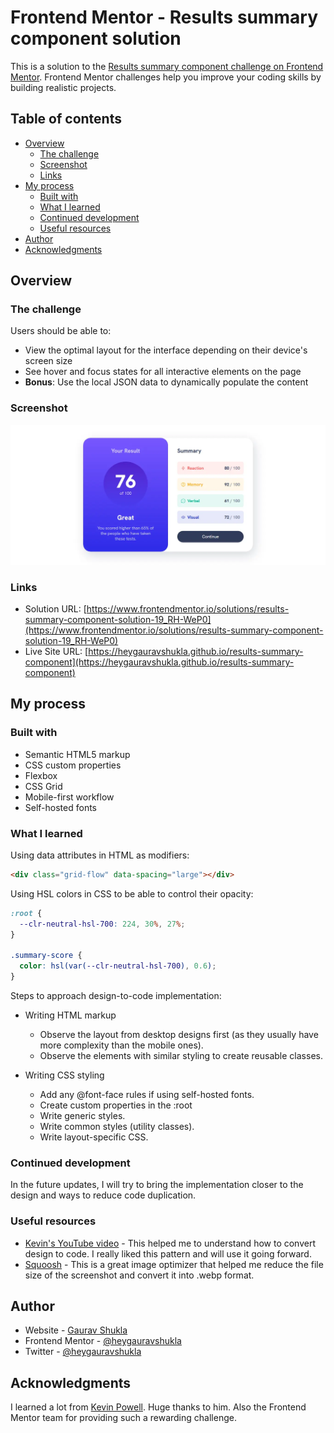 # Frontend Mentor - Results summary component solution

This is a solution to the [Results summary component challenge on Frontend Mentor](https://www.frontendmentor.io/challenges/results-summary-component-CE_K6s0maV). Frontend Mentor challenges help you improve your coding skills by building realistic projects.

## Table of contents

- [Overview](#overview)
  - [The challenge](#the-challenge)
  - [Screenshot](#screenshot)
  - [Links](#links)
- [My process](#my-process)
  - [Built with](#built-with)
  - [What I learned](#what-i-learned)
  - [Continued development](#continued-development)
  - [Useful resources](#useful-resources)
- [Author](#author)
- [Acknowledgments](#acknowledgments)

## Overview

### The challenge

Users should be able to:

- View the optimal layout for the interface depending on their device's screen size
- See hover and focus states for all interactive elements on the page
- **Bonus**: Use the local JSON data to dynamically populate the content

### Screenshot

![](./screenshot.webp)

### Links

- Solution URL: [https://www.frontendmentor.io/solutions/results-summary-component-solution-19_RH-WeP0](https://www.frontendmentor.io/solutions/results-summary-component-solution-19_RH-WeP0)
- Live Site URL: [https://heygauravshukla.github.io/results-summary-component](https://heygauravshukla.github.io/results-summary-component)

## My process

### Built with

- Semantic HTML5 markup
- CSS custom properties
- Flexbox
- CSS Grid
- Mobile-first workflow
- Self-hosted fonts

### What I learned

Using data attributes in HTML as modifiers:

```html
<div class="grid-flow" data-spacing="large"></div>
```

Using HSL colors in CSS to be able to control their opacity:

```css
:root {
  --clr-neutral-hsl-700: 224, 30%, 27%;
}

.summary-score {
  color: hsl(var(--clr-neutral-hsl-700), 0.6);
}
```

Steps to approach design-to-code implementation:

- Writing HTML markup

  - Observe the layout from desktop designs first (as they usually have more complexity than the mobile ones).
  - Observe the elements with similar styling to create reusable classes.

- Writing CSS styling

  - Add any @font-face rules if using self-hosted fonts.
  - Create custom properties in the :root
  - Write generic styles.
  - Write common styles (utility classes).
  - Write layout-specific CSS.

### Continued development

In the future updates, I will try to bring the implementation closer to the design and ways to reduce code duplication.

### Useful resources

- [Kevin's YouTube video](https://youtu.be/KqFAs5d3Yl8?si=2Gi5X-1QBd0J-I7d) - This helped me to understand how to convert design to code. I really liked this pattern and will use it going forward.
- [Squoosh](https://squoosh.app) - This is a great image optimizer that helped me reduce the file size of the screenshot and convert it into .webp format.

## Author

- Website - [Gaurav Shukla](https://gshukla.vercel.app)
- Frontend Mentor - [@heygauravshukla](https://www.frontendmentor.io/profile/heygauravshukla)
- Twitter - [@heygauravshukla](https://www.twitter.com/heygauravshukla)

## Acknowledgments

I learned a lot from [Kevin Powell](https://www.youtube.com/@KevinPowell). Huge thanks to him. Also the Frontend Mentor team for providing such a rewarding challenge.
